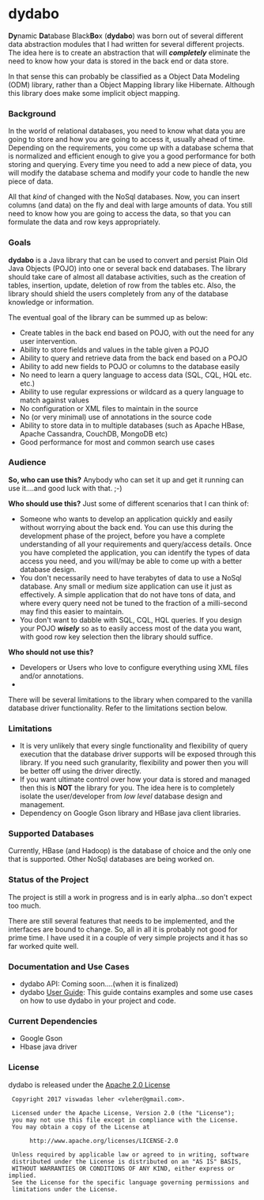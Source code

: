 # dydabo
**Dy**namic **Da**tabase Black**Bo**x (**dydabo**) was born out of several different data abstraction modules that I had written for several different projects.
The idea here is to create an abstraction that will ***completely*** eliminate the need to know how your data is stored in the back end or data store.

In that sense this can probably be classified as a Object Data Modeling (ODM) library, rather than a Object Mapping library like Hibernate. Although this library does make some implicit object mapping.

### Background

In the world of relational databases, you need to know what data you are going to store and how you are going to access it, usually ahead of time. Depending on the requirements, you come up with a database schema that is normalized and efficient enough to give you a good performance for both storing and querying. Every time you need to add a new piece of data, you will modify the database schema and modify your code to handle the new piece of data.

All that *kind* of changed with the NoSql databases. Now, you can insert columns (and data) on the fly and deal with large amounts of data. You still need to know how you are going to access the data, so that you can formulate the data and row keys appropriately.

### Goals

**dydabo** is a Java library that can be used to convert and persist Plain Old Java Objects (POJO) into one or several back end databases. The library should take care of almost all database activities, such as the creation of tables, insertion, update, deletion of row from the tables etc. Also, the library should shield the users completely from any of the database knowledge or information.

The eventual goal of the library can be summed up as below:

* Create tables in the back end based on POJO, with out the need for any user intervention.
* Ability to store fields and values in the table given a POJO
* Ability to query and retrieve data from the back end based on a POJO
* Ability to add new fields to POJO or columns to the database easily
* No need to learn a query language to access data (SQL, CQL, HQL etc. etc.)
* Ability to use regular expressions or wildcard as a query language to match against values
* No configuration or XML files to maintain in the source
* No (or very minimal) use of annotations in the source code
* Ability to store data in to multiple databases (such as Apache HBase, Apache Cassandra, CouchDB, MongoDB etc)
* Good performance for most and common search use cases


### Audience

**So, who can use this?** Anybody who can set it up and get it running can use it....and good luck with that. ;-)

**Who should use this?** Just some of different scenarios that I can think of:

* Someone who wants to develop an application quickly and easily without worrying about the back end. You can use this during the development phase of the project, before you have a complete understanding of all your requirements and query/access details. Once you have completed the application, you can identify the types of data access you need, and you will/may be able to come up with a better database design.
* You don't necessarily need to have terabytes of data to use a NoSql database. Any small or medium size application can use it just as effectively. A simple application that do not have tons of data, and where every query need not be tuned to the fraction of a milli-second may find this easier to maintain.
* You don't want to dabble with SQL, CQL, HQL queries. If you design your POJO ***wisely*** so as to easily access most of the data you want, with good row key selection then the library should suffice. 

**Who should not use this?** 

* Developers or Users who love to configure everything using XML files and/or annotations.
*  

There will be several limitations to the library when compared to the vanilla database driver functionality. Refer to the limitations section below.

### Limitations

* It is very unlikely that every single functionality and flexibility of query execution that the database driver supports will be exposed through this library. If you need such granularity, flexibility and power then you will be better off using the driver directly.
* If you want ultimate control over how your data is stored and managed then this is **NOT** the library for you. The idea here is to completely isolate the user/developer from *low level* database design and management.
* Dependency on Google Gson library and HBase java client libraries.

### Supported Databases

Currently, HBase (and Hadoop) is the database of choice and the only one that is supported. Other NoSql databases are being worked on.


### Status of the Project

The project is still a work in progress and is in early alpha...so don't expect too much. 

There are still several features that needs to be implemented, and the interfaces are bound to change. So, all in all it is probably not good for prime time. I have used it in a couple of very simple projects and it has so far worked quite well.

### Documentation and Use Cases

 * dydabo API: Coming soon....(when it is finalized)
 * dydabo [User Guide](https://github.com/vleher/dydabo/blob/master/USERGUIDE.md): This guide contains examples and some use cases on how to use dydabo in your project and code.

### Current Dependencies

 * Google Gson 
 * Hbase java driver
 
### License

dydabo is released under the [Apache 2.0 License](https://www.apache.org/licenses/LICENSE-2.0  "Apache 2.0 License") 

````
 Copyright 2017 viswadas leher <vleher@gmail.com>.

 Licensed under the Apache License, Version 2.0 (the "License");
 you may not use this file except in compliance with the License.
 You may obtain a copy of the License at

      http://www.apache.org/licenses/LICENSE-2.0

 Unless required by applicable law or agreed to in writing, software
 distributed under the License is distributed on an "AS IS" BASIS,
 WITHOUT WARRANTIES OR CONDITIONS OF ANY KIND, either express or implied.
 See the License for the specific language governing permissions and
 limitations under the License.

````







